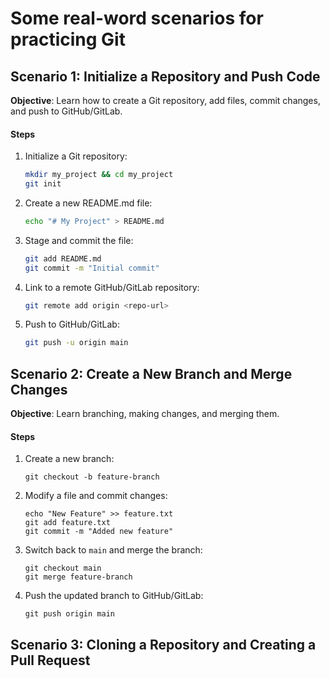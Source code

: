 # Some real-word scenarios for practicing Git

## Scenario 1: Initialize a Repository and Push Code

__Objective__: Learn how to create a Git repository, add files, commit changes, and push to GitHub/GitLab.

#### Steps
1. Initialize a Git repository:
   ```sh
   mkdir my_project && cd my_project
   git init
   ```

2. Create a new README.md file:
   ```sh
   echo "# My Project" > README.md
   ```

3. Stage and commit the file:
   ```sh
   git add README.md
   git commit -m "Initial commit"
   ```

4. Link to a remote GitHub/GitLab repository:
   ```sh
   git remote add origin <repo-url>
   ```

5. Push to GitHub/GitLab:
   ```sh
   git push -u origin main
   ```

## Scenario 2: Create a New Branch and Merge Changes

__Objective__: Learn branching, making changes, and merging them.

#### Steps
1. Create a new branch:
   ```
   git checkout -b feature-branch
   ```

2. Modify a file and commit changes:
   ```
   echo "New Feature" >> feature.txt
   git add feature.txt
   git commit -m "Added new feature"
   ```

3. Switch back to `main` and merge the branch:
   ```
   git checkout main
   git merge feature-branch
   ```

4. Push the updated branch to GitHub/GitLab:
   ```
   git push origin main
   ```

## Scenario 3: Cloning a Repository and Creating a Pull Request


